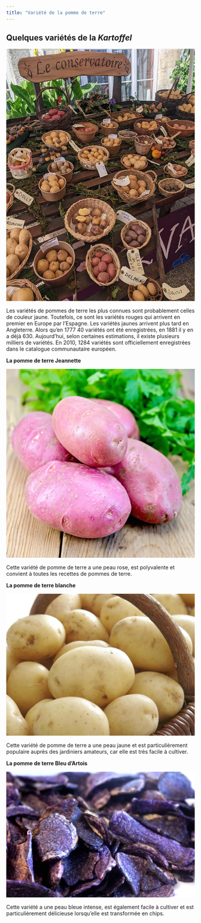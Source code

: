 ```yaml
---
title: "Variété de la pomme de terre"
---
```


## **Quelques variétés de la *Kartoffel***

![La diversité de la pomme de terre](/media/Variété.jpg)


Les variétés de pommes de terre les plus connues sont probablement celles de couleur jaune. Toutefois, ce sont les variétés rouges qui arrivent en premier en Europe par l’Espagne. Les variétés jaunes arrivent plus tard en Angleterre. Alors qu’en 1777 40 variétés ont été enregistrées, en 1881 il y en a déjà 630. Aujourd’hui, selon certaines estimations, il existe plusieurs milliers de variétés. En 2010, 1284 variétés sont officiellement enregistrées dans le catalogue communautaire européen.





**La pomme de terre Jeannette**

![La pomme de terre Jeannette](/media/Jeannette.jpg)

Cette variété de pomme de terre a une peau rose, est polyvalente et convient à toutes les recettes de pommes de terre.





**La pomme de terre blanche**

![La pomme de terre blanche](/media/Blanche.jpg)

Cette variété de pomme de terre a une peau jaune et est particulièrement populaire auprès des jardiniers amateurs, car elle est très facile à cultiver.





**La pomme de terre Bleu d’Artois**

![La pomme de terre Bleu d’Artois](/media/Bleue.jpg)

Cette variété a une peau bleue intense, est également facile à cultiver et est particulièrement délicieuse lorsqu’elle est transformée en chips.